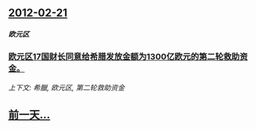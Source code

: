 ## [2012-02-21](/news/2012/02/21/index.md)

##### 欧元区
### [ 欧元区17国财长同意给希腊发放金额为1300亿欧元的第二轮救助资金。](/news/2012/02/21/欧元区17国财长同意给希腊发放金额为1300亿欧元的第二轮救助资金.md)
_上下文: 希臘, 欧元区, 第二轮救助资金_

## [前一天...](/news/2012/02/19/index.md)

